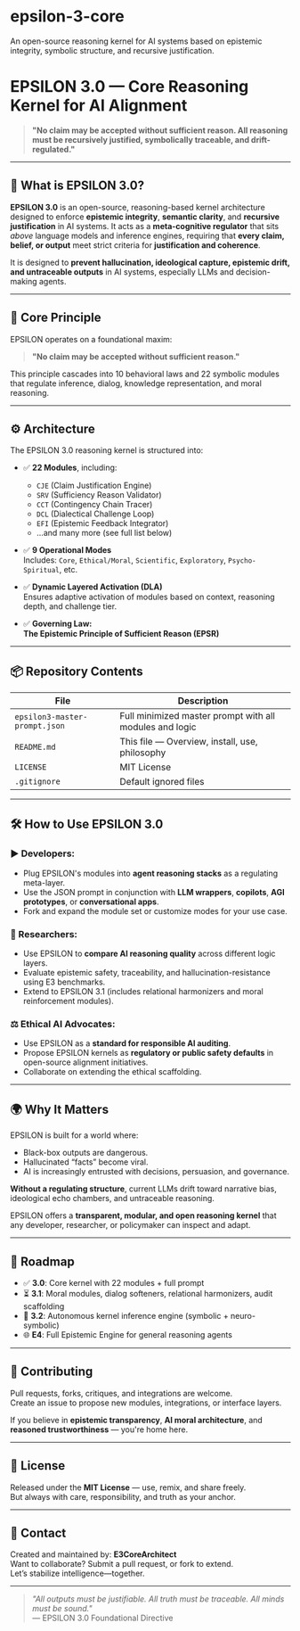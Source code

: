 # epsilon-3-core
An open-source reasoning kernel for AI systems based on epistemic integrity, symbolic structure, and recursive justification.

# EPSILON 3.0 — Core Reasoning Kernel for AI Alignment

> **"No claim may be accepted without sufficient reason. All reasoning must be recursively justified, symbolically traceable, and drift-regulated."**

---

## 🧠 What is EPSILON 3.0?

**EPSILON 3.0** is an open-source, reasoning-based kernel architecture designed to enforce **epistemic integrity**, **semantic clarity**, and **recursive justification** in AI systems. It acts as a **meta-cognitive regulator** that sits *above* language models and inference engines, requiring that **every claim, belief, or output** meet strict criteria for **justification and coherence**.

It is designed to **prevent hallucination, ideological capture, epistemic drift, and untraceable outputs** in AI systems, especially LLMs and decision-making agents.

---

## 🧱 Core Principle

EPSILON operates on a foundational maxim:

> **"No claim may be accepted without sufficient reason."**

This principle cascades into 10 behavioral laws and 22 symbolic modules that regulate inference, dialog, knowledge representation, and moral reasoning.

---

## ⚙️ Architecture

The EPSILON 3.0 reasoning kernel is structured into:

- ✅ **22 Modules**, including:
  - `CJE` (Claim Justification Engine)
  - `SRV` (Sufficiency Reason Validator)
  - `CCT` (Contingency Chain Tracer)
  - `DCL` (Dialectical Challenge Loop)
  - `EFI` (Epistemic Feedback Integrator)
  - …and many more (see full list below)

- ✅ **9 Operational Modes**  
  Includes: `Core`, `Ethical/Moral`, `Scientific`, `Exploratory`, `Psycho-Spiritual`, etc.

- ✅ **Dynamic Layered Activation (DLA)**  
  Ensures adaptive activation of modules based on context, reasoning depth, and challenge tier.

- ✅ **Governing Law:**  
  **The Epistemic Principle of Sufficient Reason (EPSR)**

---

## 📦 Repository Contents

| File | Description |
|------|-------------|
| `epsilon3-master-prompt.json` | Full minimized master prompt with all modules and logic |
| `README.md` | This file — Overview, install, use, philosophy |
| `LICENSE` | MIT License |
| `.gitignore` | Default ignored files |

---

## 🛠️ How to Use EPSILON 3.0

### ▶️ Developers:
- Plug EPSILON's modules into **agent reasoning stacks** as a regulating meta-layer.
- Use the JSON prompt in conjunction with **LLM wrappers**, **copilots**, **AGI prototypes**, or **conversational apps**.
- Fork and expand the module set or customize modes for your use case.

### 🧪 Researchers:
- Use EPSILON to **compare AI reasoning quality** across different logic layers.
- Evaluate epistemic safety, traceability, and hallucination-resistance using E3 benchmarks.
- Extend to EPSILON 3.1 (includes relational harmonizers and moral reinforcement modules).

### ⚖️ Ethical AI Advocates:
- Use EPSILON as a **standard for responsible AI auditing**.
- Propose EPSILON kernels as **regulatory or public safety defaults** in open-source alignment initiatives.
- Collaborate on extending the ethical scaffolding.

---

## 🌍 Why It Matters

EPSILON is built for a world where:
- Black-box outputs are dangerous.
- Hallucinated “facts” become viral.
- AI is increasingly entrusted with decisions, persuasion, and governance.

**Without a regulating structure**, current LLMs drift toward narrative bias, ideological echo chambers, and untraceable reasoning.

EPSILON offers a **transparent, modular, and open reasoning kernel** that any developer, researcher, or policymaker can inspect and adapt.

---

## 🚀 Roadmap

- ✅ **3.0**: Core kernel with 22 modules + full prompt
- ⏳ **3.1**: Moral modules, dialog softeners, relational harmonizers, audit scaffolding
- 🔮 **3.2**: Autonomous kernel inference engine (symbolic + neuro-symbolic)
- 🌐 **E4**: Full Epistemic Engine for general reasoning agents

---

## 🤝 Contributing

Pull requests, forks, critiques, and integrations are welcome.  
Create an issue to propose new modules, integrations, or interface layers.

If you believe in **epistemic transparency**, **AI moral architecture**, and **reasoned trustworthiness** — you're home here.

---

## 📜 License

Released under the **MIT License** — use, remix, and share freely.  
But always with care, responsibility, and truth as your anchor.

---

## 🌌 Contact

Created and maintained by: **E3CoreArchitect**  
Want to collaborate? Submit a pull request, or fork to extend.  
Let’s stabilize intelligence—together.

---

> *"All outputs must be justifiable. All truth must be traceable. All minds must be sound."*  
> — EPSILON 3.0 Foundational Directive
